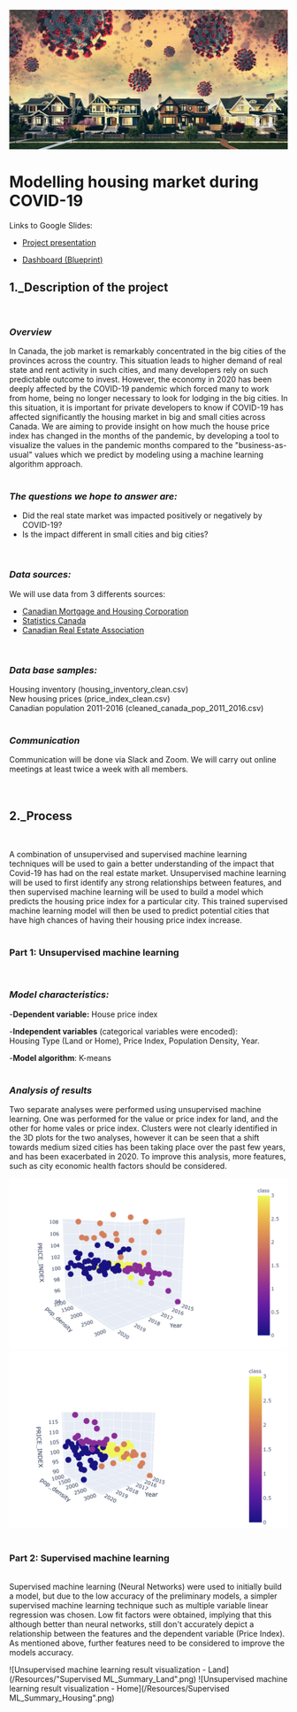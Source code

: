 ![housing market](https://github.com/lskerrett/Covid-and-Real-Estate-Canada/blob/master/Resources/housing%20market.jpg)


# **Modelling housing market during COVID-19**

Links to Google Slides:

- [Project presentation](https://docs.google.com/presentation/d/1XloGJetDxiyN7Yh3OSNy-hipRLcIVP5_HimekSp4Ru0/edit?usp=sharing)

- [Dashboard (Blueprint)](https://docs.google.com/presentation/d/1xjqhkGYUn4ZUA-6dhtKq79eNqyQp06-95V_FGOHLePA/edit?usp=sharing)

## **1._Description of the project** <br>
<br>

### *Overview*<br>
In Canada, the job market is remarkably concentrated in the big cities of the provinces across the country. This situation leads to higher demand of real state and rent activity in such cities, and many developers rely on such predictable outcome to invest. However, the economy in 2020 has been deeply affected by the COVID-19 pandemic which forced many to work from home, being no longer necessary to look for lodging in the big cities. In this situation, it is important for private developers to know if COVID-19 has affected significantly the housing market in big and small cities across Canada. We are aiming to provide insight on how much the house price index has changed in the months of the pandemic, by developing a tool to visualize the values in the pandemic months compared to the "business-as-usual" values which we predict by modeling using a machine learning algorithm approach.
<br>
<br>
### *The questions we hope to answer are: <br>*

- Did the real state market was impacted positively or negatively by COVID-19?
- Is the impact different in small cities and big cities?
<br>

### *Data sources: <br>*

We will use data from 3 differents sources: <br>

- [Canadian Mortgage and Housing Corporation](https://www.cmhc-schl.gc.ca/en/data-and-research) <br>
- [Statistics Canada](https://www150.statcan.gc.ca/n1/en/type/data?subject_levels=46) <br>
- [Canadian Real Estate Association](https://creastats.crea.ca/en-CA/) <br>
<br>

### *Data base samples:*
Housing inventory (housing_inventory_clean.csv) <br>
New housing prices (price_index_clean.csv) <br>
Canadian population 2011-2016 (cleaned_canada_pop_2011_2016.csv)<br>
<br>
### *Communication*

Communication will be done via Slack and Zoom. We will carry out online meetings at least twice a week with all members.
<br>
<br>
<br>
## **2._Process**<br>
<br>

A combination of unsupervised and supervised machine learning techniques will be used to gain a better understanding of the impact that Covid-19 has had on the real estate market. Unsupervised machine learning will be used to first identify any strong relationships between features, and then supervised machine learning will be used to build a model which predicts the housing price index for a particular city. This trained supervised machine learning model will then be used to predict potential cities that have high chances of having their housing price index increase. <br>
<br>
### **Part 1: Unsupervised machine learning**
<br>

### *Model characteristics:*

-**Dependent variable:** House price index <br>

-**Independent variables** (categorical variables were encoded): <br>
Housing Type (Land or Home), Price Index, Population Density, Year.<br>

-**Model algorithm**: K-means <br>
<br>
### *Analysis of results*

Two separate analyses were performed using unsupervised machine learning. One was performed for the value or price index for land, and the other for home vales or price index. Clusters were not clearly identified in the 3D plots for the two analyses, however it can be seen that a shift towards medium sized cities has been taking place over the past few years, and has been exacerbated in 2020. To improve this analysis, more features, such as city economic health factors should be considered. 

![Unsupervised machine learning result visualization - Land](/Resources/Unsupervised_ML_plot_land.png)
![Unsupervised machine learning result visualization - Home](/Resources/Unsupervised_ML_plot_housing.png)
<br>
<br>
### **Part 2: Supervised machine learning**
<br>
Supervised machine learning (Neural Networks) were used to initially build a model, but due to the low accuracy of the preliminary models, a simpler supervised machine learning technique such as multiple variable linear regression was chosen. Low fit factors were obtained, implying that this although better than neural networks, still don't accurately depict a relationship between the features and the dependent variable (Price Index). As mentioned above, further features need to be considered to improve the models accuracy.

![Unsupervised machine learning result visualization - Land](/Resources/"Supervised ML_Summary_Land".png)
![Unsupervised machine learning result visualization - Home](/Resources/Supervised ML_Summary_Housing".png)
<br>
<br>
